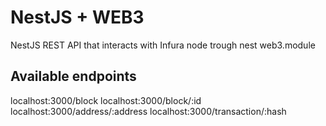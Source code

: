 # NestJS + WEB3 

NestJS REST API that interacts with Infura node trough nest web3.module

## Available endpoints

localhost:3000/block
localhost:3000/block/:id
localhost:3000/address/:address
localhost:3000/transaction/:hash

